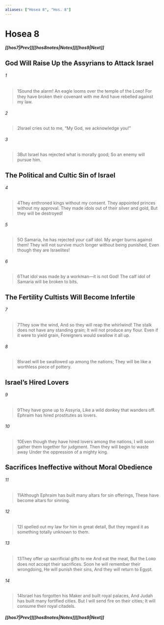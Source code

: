 ```yaml
---
aliases: ["Hosea 8", "Hos. 8"]
---
```

# Hosea 8
##### <span class=arrow-left></span>[[hos7|Prev]]<span class=navigation-separator></span>[[hos8notes|Notes]]<span class=navigation-separator></span>[[hos9|Next]]<span class=arrow-right></span>
## God Will Raise Up the Assyrians to Attack Israel
###### 1
><span class=verse-first-poetry>1</span>Sound the alarm!
>An eagle looms over the temple of the Lᴏʀᴅ!
>For they have broken their covenant with me
>And have rebelled against my law.
###### 2
><span class=verse-body-poetry>2</span>Israel cries out to me,
><span class=poetry-quote-double>“</span>My God, we acknowledge you!”
###### 3
><span class=verse-body-poetry>3</span>But Israel has rejected what is morally good;
>So an enemy will pursue him.
## The Political and Cultic Sin of Israel
###### 4
><span class=verse-body-poetry>4</span>They enthroned kings without my consent.
>They appointed princes without my approval.
>They made idols out of their silver and gold,
>But they will be destroyed!
###### 5
><span class=verse-body-poetry>5</span>O Samaria, he has rejected your calf idol.
>My anger burns against them!
>They will not survive much longer without being punished,
>Even though they are Israelites!
###### 6
><span class=verse-body-poetry>6</span>That idol was made by a workman—it is not God!
>The calf idol of Samaria will be broken to bits.
## The Fertility Cultists Will Become Infertile
###### 7
><span class=verse-body-poetry>7</span>They sow the wind,
>And so they will reap the whirlwind!
>The stalk does not have any standing grain;
>It will not produce any flour.
>Even if it were to yield grain,
>Foreigners would swallow it all up.
<div class=paragraph-break></div>

###### 8
><span class=verse-first-poetry>8</span>Israel will be swallowed up among the nations;
>They will be like a worthless piece of pottery.
## Israel’s Hired Lovers
###### 9
><span class=verse-body-poetry>9</span>They have gone up to Assyria,
>Like a wild donkey that wanders off.
>Ephraim has hired prostitutes as lovers.
###### 10
><span class=verse-body-poetry>10</span>Even though they have hired lovers among the nations,
>I will soon gather them together for judgment.
>Then they will begin to waste away
>Under the oppression of a mighty king.
## Sacrifices Ineffective without Moral Obedience
###### 11
><span class=verse-first-poetry>11</span>Although Ephraim has built many altars for sin offerings,
>These have become altars for sinning.
###### 12
><span class=verse-body-poetry>12</span>I spelled out my law for him in great detail,
>But they regard it as something totally unknown to them.
###### 13
><span class=verse-body-poetry>13</span>They offer up sacrificial gifts to me
>And eat the meat,
>But the Lᴏʀᴅ does not accept their sacrifices.
>Soon he will remember their wrongdoing,
>He will punish their sins,
>And they will return to Egypt.
###### 14
><span class=verse-body-poetry>14</span>Israel has forgotten his Maker and built royal palaces,
>And Judah has built many fortified cities.
>But I will send fire on their cities;
>It will consume their royal citadels.
##### <span class=arrow-left></span>[[hos7|Prev]]<span class=navigation-separator></span>[[hos8notes|Notes]]<span class=navigation-separator></span>[[hos9|Next]]<span class=arrow-right></span>